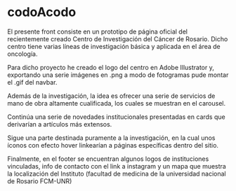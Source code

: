 # codoAcodo

El presente front consiste en un prototipo de página oficial del recientemente creado Centro de Investigación del Cáncer de Rosario. Dicho centro tiene varias líneas de investigación básica y aplicada en el área de oncología.

Para dicho proyecto he creado el logo del centro en Adobe Illustrator y, exportando una serie imágenes en .png a modo de fotogramas pude montar el .gif del navbar. 

Además de la investigación, la idea es ofrecer una serie de servicios de mano de obra altamente cualificada, los cuales se muestran en el carousel.

Continúa una serie de novedades institucionales presentadas en cards que derivarían a artículos más extensos.

Sigue una parte destinada puramente a la investigación, en la cual unos íconos con efecto hover linkearían a páginas específicas dentro del sitio.

Finalmente, en el footer se encuentran algunos logos de instituciones vinculadas, info de contacto con el link a instagram y un mapa que muestra la localización del Instituto (facultad de medicina de la universidad nacional de Rosario FCM-UNR)